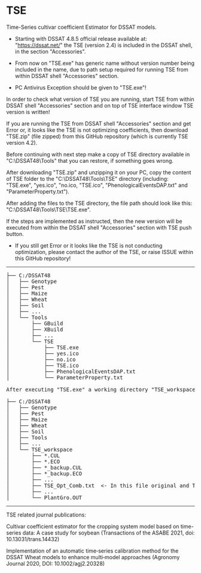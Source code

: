 # TSE

Time-Series cultivar coefficient Estimator for DSSAT models.

* Starting with DSSAT 4.8.5 official release available at: "https://dssat.net/" the TSE (version 2.4) is included in the DSSAT shell, in the section "Accessories".

* From now on "TSE.exe" has generic name without version number being included in the name, due to path setup required for running TSE from within DSSAT shell "Accessories" section.

* PC Antivirus Exception should be given to "TSE.exe"!

In order to check what version of TSE you are running, start TSE from within DSSAT shell "Accessories" section and on top of TSE interface window TSE version is written!

If you are running the TSE from DSSAT shell "Accessories" section and get Error or, it looks like the TSE is not optimizing coefficients, then download "TSE.zip" (file zipped) from this GitHub repository (which is currently TSE version 4.2).

Before continuing with next step make a copy of TSE directory available in "C:\DSSAT48\Tools" that you can restore, if something goes wrong.

After downloading "TSE.zip" and unzipping it on your PC, copy the content of TSE folder to the "C:\DSSAT48\Tools\TSE" directory (including: "TSE.exe", "yes.ico", "no.ico, "TSE.ico", "PhenologicalEventsDAP.txt" and "ParameterProperty.txt").

After adding the files to the TSE directory, the file path should look like this: "C:\DSSAT48\Tools\TSE\TSE.exe".

If the steps are implemented as instructed, then the new version will be executed from within the DSSAT shell "Accessories" section with TSE push button.

* If you still get Error or it looks like the TSE is not conducting optimization, please contact the author of the TSE, or raise ISSUE within this GitHub repository!

------------------------------------------------------------------------------------------------------------

<pre>
├── C:/DSSAT48
│   ├── Genotype
│   ├── Pest
│   ├── Maize
│   ├── Wheat
│   ├── Soil
│   ├── ...	
│   └── Tools
│       ├── GBuild
│       ├── XBuild
│       ├── ...
│       └── TSE
│           ├── TSE.exe
│           ├── yes.ico
│           ├── no.ico
│           ├── TSE.ico
│           ├── PhenologicalEventsDAP.txt
│           └── ParameterProperty.txt

After executing "TSE.exe" a working directory "TSE_workspace" is created where optimization is conducted and optimization output files saved:

├── C:/DSSAT48
│   ├── Genotype
│   ├── Pest
│   ├── Maize
│   ├── Wheat
│   ├── Soil
│   ├── Tools	
│   ├── ...	
│   └── TSE_workspace
│       ├── *.CUL
│       ├── *.ECO
│       ├── *_backup.CUL	
│       ├── *_backup.ECO
│       ├── ...
│       ├── TSE_Opt_Comb.txt  <- In this file original and TSE "optimal" coefficient combinations are located.
│       ├── ...	  
│       └── PlantGro.OUT
</pre>
------------------------------------------------------------------------------------------------------------

TSE related journal publications:

Cultivar coefficient estimator for the cropping system model based on time-series data: A case study for soybean (Transactions of the ASABE 2021, doi: 10.13031/trans.14432)

Implementation of an automatic time‐series calibration method for the DSSAT Wheat models to enhance multi‐model approaches (Agronomy Journal 2020, DOI: 10.1002/agj2.20328)
